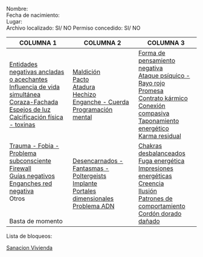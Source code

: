 Nombre:<br>
Fecha de nacimiento:<br>
Lugar:<br>
Archivo localizado: SI/ NO
Permiso concedido: SI/ NO

| COLUMNA 1                                                                                                                                           | COLUMNA 2                                                                                 | COLUMNA 3                                                                                                                                                      |
|-----------------------------------------------------------------------------------------------------------------------------------------------------|-------------------------------------------------------------------------------------------|----------------------------------------------------------------------------------------------------------------------------------------------------------------|
| [Entidades negativas ancladas o acechantes](/peticiones/entidades.md)<br>[Influencia de vida simultánea](/peticiones/vida-simultanea.md)<br>[Coraza-Fachada](/peticiones/coraza.md)<br>[Espejos de luz](/peticiones/espejos.md)<br>[Calcificación física - toxinas](/peticiones/calcificacion.md) | [Maldición](/peticiones/maldicion.md)<br>[Pacto](/peticiones/pacto.md)<br>[Atadura](/peticiones/atadura.md)<br>[Hechizo](/peticiones/hechizo.md)<br>[Enganche - Cuerda](/peticiones/enganche.md)<br>[Programación mental](/peticiones/programacion.md)     | [Forma de pensamiento negativa](/peticiones/forma-pensamiento-negativa.md)<br>[Ataque psíquico - Rayo rojo](/peticiones/rayo-rojo.md)<br>[Promesa](/peticiones/promesa.md)<br>[Contrato kármico](/peticiones/contrato-karmico.md)<br>[Conexión compasiva](/peticiones/conexion-compasiva.md)<br>[Taponamiento energético](/peticiones/taponamiento.md)<br>[Karma residual](/peticiones/karma.md) |
| [Trauma - Fobia - Problema subconsciente](/peticiones/trauma.md)<br>[Firewall](/peticiones/firewall.md)<br>[Guías negativos](/peticiones/guias.md)<br>[Enganches red negativa](/peticiones/enganches-red.md)<br>Otros<br><br><br>Basta de momento               | [Desencarnados - Fantasmas - Poltergeists](/peticiones/desencarnados.md)<br>[Implante](/peticiones/implante.md)<br>[Portales dimensionales](/peticiones/portales.md)<br>[Problema ADN](/peticiones/adn.md) | [Chakras desbalanceados](/peticiones/chakras.md)<br>[Fuga energética](/peticiones/fuga.md)<br>[Impresiones energéticas](/peticiones/impresion.md)<br>[Creencia](/peticiones/creencia.md)<br>[Ilusión](/peticiones/ilusion.md)<br>[Patrones de comportamiento](/peticiones/patrones.md)<br>[Cordón dorado dañado](/peticiones/cordon-dorado.md)                                      |                                   |


Lista de bloqueos:




[Sanacion Vivienda](/peticiones/vivienda.md)

